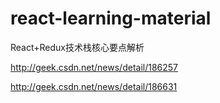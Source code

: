 # react-learning-material



React+Redux技术栈核心要点解析

http://geek.csdn.net/news/detail/186257

http://geek.csdn.net/news/detail/186631

